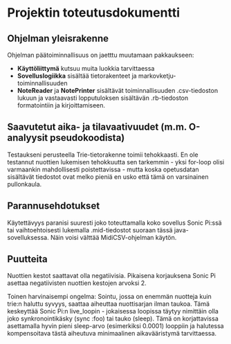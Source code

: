 # Projektin toteutusdokumentti

## Ohjelman yleisrakenne

Ohjelman päätoiminnallisuus on jaetttu muutamaan pakkaukseen:
- **Käyttöliittymä**  kutsuu muita luokkia tarvittaessa
- **Sovelluslogiikka** sisältää tietorakenteet ja markovketju-toiminnallisuuden
- **NoteReader** ja **NotePrinter** sisältävät toiminnallisuuden .csv-tiedoston lukuun ja vastaavasti lopputuloksen sisältävän .rb-tiedoston formatointiin ja kirjoittamiseen.

## Saavutetut aika- ja tilavaativuudet (m.m. O-analyysit pseudokoodista)
Testaukseni perusteella Trie-tietorakenne toimii tehokkaasti. En ole testannut nuottien lukemisen tehokkuutta sen tarkemmin - yksi for-loop olisi varmaankin mahdollisesti poistettavissa - mutta koska opetusdatan sisältävät tiedostot ovat melko pieniä en usko että tämä on varsinainen pullonkaula. 

## Parannusehdotukset
Käytettävyys paranisi suuresti joko toteuttamalla koko sovellus Sonic Pi:ssä tai vaihtoehtoisesti lukemalla .mid-tiedostot suoraan tässä java-sovelluksessa. Näin voisi välttää  MidiCSV-ohjelman käytön. 

## Puutteita
Nuottien kestot saattavat olla negatiivisia. Pikaisena korjauksena Sonic Pi asettaa negatiivisten nuottien kestojen arvoksi 2. 

Toinen harvinaisempi ongelma: Sointu, jossa on enemmän nuotteja kuin trie:n haluttu syvyys, saattaa aiheuttaa nuottisarjan ilman taukoa. Tämä keskeyttää Sonic Pi:n live_loopin - jokaisessa loopissa täytyy nimittäin olla joko synkronointikäsky (sync :foo) tai tauko (sleep). Tämä on korjattavissa asettamalla hyvin pieni sleep-arvo (esimerkiksi 0.0001) looppiin ja halutessa kompensoitava tästä aiheutuva minimaalinen aikavääristymä tarvittaessa. 
